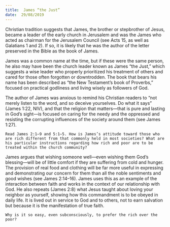 ```yaml
---
title:  James “the Just”
date:  29/08/2019
---
```


Christian tradition suggests that James, the brother or stepbrother of Jesus, became a leader of the early church in Jerusalem and was the James who acted as chairman for the Jerusalem Council (see Acts 15, as well as Galatians 1 and 2). If so, it is likely that he was the author of the letter preserved in the Bible as the book of James.

James was a common name at the time, but if these were the same person, he also may have been the church leader known as James “the Just,” which suggests a wise leader who properly prioritized his treatment of others and cared for those often forgotten or downtrodden. The book that bears his name has been described as “the New Testament’s book of Proverbs,” focused on practical godliness and living wisely as followers of God.

The author of James was anxious to remind his Christian readers to “not merely listen to the word, and so deceive yourselves. Do what it says” (James 1:22, NIV), and that the religion that matters—that is pure and lasting in God’s sight—is focused on caring for the needy and the oppressed and resisting the corrupting influences of the society around them (see James 1:27).

`Read James 2:1–9 and 5:1–5. How is James’s attitude toward those who are rich different from that commonly held in most societies? What are his particular instructions regarding how rich and poor are to be treated within the church community?`

James argues that wishing someone well—even wishing them God’s blessing—will be of little comfort if they are suffering from cold and hunger. The provision of real food and clothing will be far more useful in expressing and demonstrating our concern for them than all the noble sentiments and good wishes (see James 2:14–16). James uses this as an example of the interaction between faith and works in the context of our relationship with God. He also repeats (James 2:8) what Jesus taught about loving your neighbor as yourself, showing how this commandment is to be obeyed in daily life. It is lived out in service to God and to others, not to earn salvation but because it is the manifestation of true faith.

`Why is it so easy, even subconsciously, to prefer the rich over the poor?`